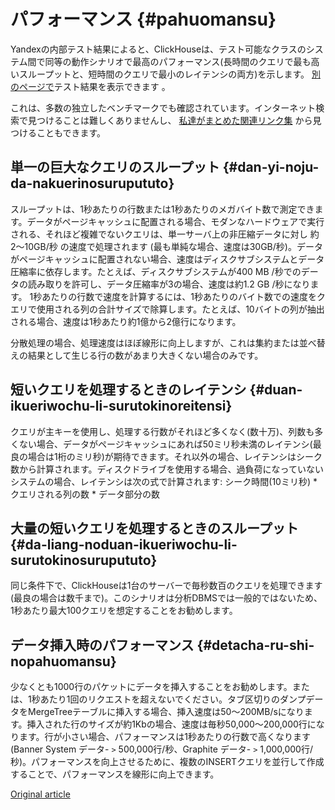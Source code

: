 # パフォーマンス {#pahuomansu}

Yandexの内部テスト結果によると、ClickHouseは、テスト可能なクラスのシステム間で同等の動作シナリオで最高のパフォーマンス(長時間のクエリで最も高いスループットと、短時間のクエリで最小のレイテンシの両方)を示します。 [別のページで](https://clickhouse.yandex/benchmark.html)テスト結果を表示できます 。

これは、多数の独立したベンチマークでも確認されています。インターネット検索で見つけることは難しくありませんし、 [私達がまとめた関連リンク集](https://clickhouse.yandex/#independent-benchmarks) から見つけることもできます。

## 単一の巨大なクエリのスループット {#dan-yi-noju-da-nakuerinosurupututo}

スループットは、1秒あたりの行数または1秒あたりのメガバイト数で測定できます。データがページキャッシュに配置される場合、モダンなハードウェアで実行される、それほど複雑でないクエリは、単一サーバ上の非圧縮データに対し 約2〜10GB/秒 の速度で処理されます (最も単純な場合、速度は30GB/秒)。データがページキャッシュに配置されない場合、速度はディスクサブシステムとデータ圧縮率に依存します。たとえば、ディスクサブシステムが400 MB /秒でのデータの読み取りを許可し、データ圧縮率が3の場合、速度は約1.2 GB /秒になります。 1秒あたりの行数で速度を計算するには、1秒あたりのバイト数での速度をクエリで使用される列の合計サイズで除算します。たとえば、10バイトの列が抽出される場合、速度は1秒あたり約1億から2億行になります。

分散処理の場合、処理速度はほぼ線形に向上しますが、これは集約または並べ替えの結果として生じる行の数があまり大きくない場合のみです。

## 短いクエリを処理するときのレイテンシ {#duan-ikueriwochu-li-surutokinoreitensi}

クエリが主キーを使用し、処理する行数がそれほど多くなく(数十万)、列数も多くない場合、データがページキャッシュにあれば50ミリ秒未満のレイテンシ(最良の場合は1桁のミリ秒)が期待できます。それ以外の場合、レイテンシはシーク数から計算されます。ディスクドライブを使用する場合、過負荷になっていないシステムの場合、レイテンシは次の式で計算されます: シーク時間(10ミリ秒) \* クエリされる列の数 \* データ部分の数

## 大量の短いクエリを処理するときのスループット {#da-liang-noduan-ikueriwochu-li-surutokinosurupututo}

同じ条件下で、ClickHouseは1台のサーバーで毎秒数百のクエリを処理できます(最良の場合は数千まで)。このシナリオは分析DBMSでは一般的ではないため、1秒あたり最大100クエリを想定することをお勧めします。

## データ挿入時のパフォーマンス {#detacha-ru-shi-nopahuomansu}

少なくとも1000行のパケットにデータを挿入することをお勧めします。または、1秒あたり1回のリクエストを超えないでください。タブ区切りのダンプデータをMergeTreeテーブルに挿入する場合、挿入速度は50〜200MB/sになります。挿入された行のサイズが約1Kbの場合、速度は毎秒50,000〜200,000行になります。行が小さい場合、パフォーマンスは1秒あたりの行数で高くなります(Banner System データ- `>` 500,000行/秒、Graphite データ- `>` 1,000,000行/秒)。パフォーマンスを向上させるために、複数のINSERTクエリを並行して作成することで、パフォーマンスを線形に向上できます。

[Original article](https://clickhouse.yandex/docs/ja/introduction/performance/) <!--hide-->
